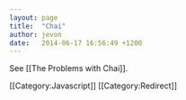 ```yaml
---
layout: page
title:  "Chai"
author: jevon
date:   2014-06-17 16:56:49 +1200
---
```


See [[The Problems with Chai]].

[[Category:Javascript]]
[[Category:Redirect]]